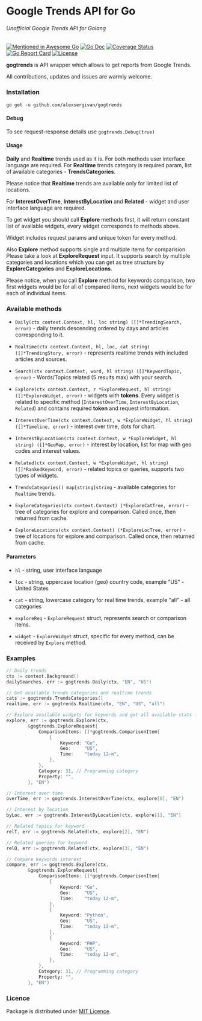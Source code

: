 # Google Trends API for Go

###### Unofficial Google Trends API for Golang

[![Mentioned in Awesome Go](https://awesome.re/mentioned-badge.svg)](https://github.com/avelino/awesome-go) [![Go Doc](https://img.shields.io/badge/godoc-reference-blue.svg?style=flat-square)](https://godoc.org/github.com/alexsergivan/gogtrends) [![Coverage Status](https://coveralls.io/repos/github/groovili/gogtrends/badge.svg?branch=master)](https://coveralls.io/github/groovili/gogtrends?branch=master) [![Go Report Card](https://goreportcard.com/badge/github.com/alexsergivan/gogtrends)](https://goreportcard.com/report/github.com/alexsergivan/gogtrends) [![License](https://img.shields.io/badge/licence-MIT-blue.svg)](https://github.com/alexsergivan/gogtrends/blob/master/LICENSE)

**gogtrends** is API wrapper which allows to get reports from Google Trends.

All contributions, updates and issues are warmly welcome.

### Installation 

``go get -u github.com/alexsergivan/gogtrends``

#### Debug

To see request-response details use `gogtrends.Debug(true)`

#### Usage

**Daily** and **Realtime** trends used as it is. For both methods user interface language are required. For **Realtime** trends category is required param, list of available categories -  **TrendsCategories**.

Please notice that **Realtime** trends are available only for limited list of locations.


For **InterestOverTime**, **InterestByLocation** and **Related** - widget and user interface language are required.

To get widget you should call **Explore** methods first, it will return constant list of available widgets, every widget corresponds to methods above.

Widget includes request params and unique token for every method.

Also **Explore** method supports single and multiple items for comparision. Please take a look at **ExploreRequest** input.
It supports search by multiple categories and locations which you can get as tree structure by **ExploreCategories** and **ExploreLocations**.

Please notice, when you call **Explore** method for keywords comparison, two first widgets would be for all of compared items, next widgets would be for each of individual items.

### Available methods

* `Daily(ctx context.Context, hl, loc string) ([]*TrendingSearch, error)` - daily trends descending ordered by days and articles corresponding to it.

* `Realtime(ctx context.Context, hl, loc, cat string) ([]*TrendingStory, error)` - represents realtime trends with included articles and sources.

* `Search(ctx context.Context, word, hl string) ([]*KeywordTopic, error)` - Words/Topics related (5 results max) with your search.

* `Explore(ctx context.Context, r *ExploreRequest, hl string) ([]*ExploreWidget, error)` - widgets with **tokens**. Every widget is related to specific method (`InterestOverTime`, `InterestByLocation`, `Related`) and contains required **token** and request information.

* `InterestOverTime(ctx context.Context, w *ExploreWidget, hl string) ([]*Timeline, error)` - interest over time, dots for chart. 

* `InterestByLocation(ctx context.Context, w *ExploreWidget, hl string) ([]*GeoMap, error)` - interest by location, list for map with geo codes and interest values.

* `Related(ctx context.Context, w *ExploreWidget, hl string) ([]*RankedKeyword, error)` - related topics or queries, supports two types of widgets.

* `TrendsCategories() map[string]string` - available categories for `Realtime` trends.

* `ExploreCategories(ctx context.Context) (*ExploreCatTree, error)` - tree of categories for explore and comparison. Called once, then returned from cache.

* `ExploreLocations(ctx context.Context) (*ExploreLocTree, error)` - tree of locations for explore and comparison. Called once, then returned from cache.

#### Parameters 

* `hl` -  string, user interface language

* `loc` - string, uppercase location (geo) country code, example "US" - United States

* `cat` - string, lowercase category for real time trends, example "all" - all categories

* `exploreReq` - `ExploreRequest` struct, represents search or comparison items.

* `widget` - `ExploreWidget` struct, specific for every method, can be received by `Explore` method.

### Examples

```go
// Daily trends
ctx := context.Background()
dailySearches, err := gogtrends.Daily(ctx, "EN", "US")
```

```go
// Get available trends categories and realtime trends
cats := gogtrends.TrendsCategories()
realtime, err := gogtrends.Realtime(ctx, "EN", "US", "all")
```


```go
// Explore available widgets for keywords and get all available stats for it
explore, err := gogtrends.Explore(ctx, 
	    &gogtrends.ExploreRequest{
            ComparisonItems: []*gogtrends.ComparisonItem{
                {
                    Keyword: "Go",
                    Geo:     "US",
                    Time:    "today 12-m",
                },
            },
            Category: 31, // Programming category
            Property: "",
        }, "EN")

// Interest over time
overTime, err := gogtrends.InterestOverTime(ctx, explore[0], "EN")

// Interest by location
byLoc, err := gogtrends.InterestByLocation(ctx, explore[1], "EN")

// Related topics for keyword
relT, err := gogtrends.Related(ctx, explore[2], "EN")

// Related queries for keyword
relQ, err := gogtrends.Related(ctx, explore[3], "EN")

// Compare keywords interest
compare, err := gogtrends.Explore(ctx, 
	    &gogtrends.ExploreRequest{
            ComparisonItems: []*gogtrends.ComparisonItem{
                {
                    Keyword: "Go",
                    Geo:     "US",
                    Time:    "today 12-m",
                },
                {
                    Keyword: "Python",
                    Geo:     "US",
                    Time:    "today 12-m",
                },
                {
                    Keyword: "PHP",
                    Geo:     "US",
                    Time:    "today 12-m",
                },                               
            },
            Category: 31, // Programming category
            Property: "",
        }, "EN")

```

### Licence
 
Package is distributed under [MIT Licence](https://opensource.org/licenses/MIT).

